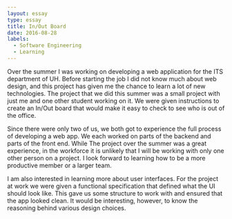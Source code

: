 ```yaml
---
layout: essay
type: essay
title: In/Out Board
date: 2016-08-28
labels:
  - Software Engineering
  - Learning
---
```


Over the summer I was working on developing a web application for the ITS department of UH. Before starting the job I did not know much about web design, and this project has given me the chance to learn a lot of new technologies. The project that we did this summer was a small project with just me and one other student working on it. We were given instructions to create an In/Out board that would make it easy to check to see who is out of the office.

Since there were only two of us, we both got to experience the full process of developing a web app. We each worked on parts of the backend and parts of the front end. While The project over the summer was a great experience, in the workforce it is unlikely that I will be working with only one other person on a project. I look forward to learning how to be a more productive member or a larger team.

I am also interested in learning more about user interfaces. For the project at work we were given a functional specification that defined what the UI should look like. This gave us some structure to work with and ensured that the app looked clean. It would be interesting, however, to know the reasoning behind various design choices.

